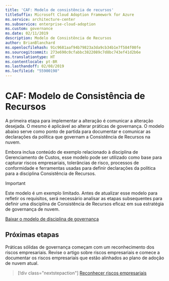 ```yaml
---
title: 'CAF: Modelo de consistência de recursos'
titleSuffix: Microsoft Cloud Adoption Framework for Azure
ms.service: architecture-center
ms.subservice: enterprise-cloud-adoption
ms.custom: governance
ms.date: 02/11/2019
description: Modelo de Consistência de Recursos
author: BrianBlanchard
ms.openlocfilehash: 91c9681aaf94b79823a3da9cb34b1e7f584f00fe
ms.sourcegitcommit: 273e690c0cfabbc3822089c7d8bc743ef41d2b6e
ms.translationtype: HT
ms.contentlocale: pt-BR
ms.lasthandoff: 02/08/2019
ms.locfileid: "55900198"
---
```

# <a name="caf-resource-consistency-template"></a>CAF: Modelo de Consistência de Recursos

A primeira etapa para implementar a alteração é comunicar a alteração desejada. O mesmo é aplicável ao alterar práticas de governança. O modelo abaixo serve como ponto de partida para documentar e comunicar as declarações da política que governam a Consistência de Recursos na nuvem. 

Embora inclua conteúdo de exemplo relacionado à disciplina de Gerenciamento de Custos, esse modelo pode ser utilizado como base para capturar riscos empresariais, tolerâncias de risco, processos de conformidade e ferramentas usadas para definir declarações da política para a disciplina Consistência de Recursos.

> [!IMPORTANT]
> Este modelo é um exemplo limitado. Antes de atualizar esse modelo para refletir os requisitos, será necessário analisar as etapas subsequentes para definir uma disciplina de Consistência de Recursos eficaz em sua estratégia de governança de nuvem.

<!-- markdownlint-disable MD033 -->

 <a href="https://archcenter.blob.core.windows.net/cdn/fusion/governance/Governance Discipline Template.docx">Baixar o modelo de disciplina de governança</a>

<!-- markdownlint-enable MD033 -->

## <a name="next-steps"></a>Próximas etapas

Práticas sólidas de governança começam com um reconhecimento dos riscos empresariais. Revise o artigo sobre riscos empresariais e comece a documentar os riscos empresariais que estão alinhados ao plano de adoção de nuvem atual.

> [!div class="nextstepaction"]
> [Reconhecer riscos empresariais](./business-risks.md)
